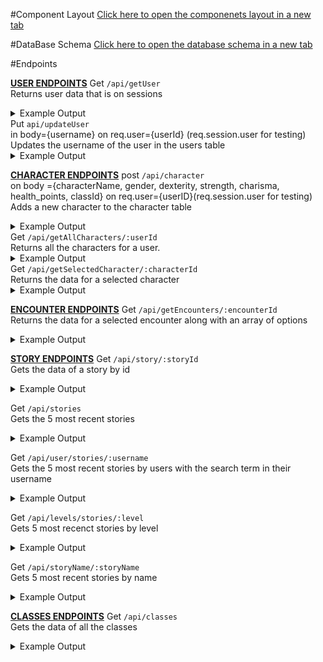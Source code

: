 #Component Layout
<a target="_blank" href="https://github.com/adventureBuilder/adventureBuilder/blob/master/assets/Adventure-Display.pdf">Click here to open the componenets layout in a new tab</a>

#DataBase Schema
<a target="_blank" href="https://github.com/adventureBuilder/adventureBuilder/blob/master/assets/adventureDB.pdf">Click here to open the database schema in a new tab</a>

#Endpoints

<b><u>USER ENDPOINTS</u></b>
Get `/api/getUser` 
<br/>
    Returns user data that is on sessions
    <details>
      <summary>Example Output</summary>
      ```
      Get `/api/getUser`
      {
        "user_id": 1,
        "username": "harrison ford",
        "email": "adventureBuilder2049@gmail.com",
        "name": "adventure",
        "profile_picture": "http://www.placekitten.com/200/250"
      }
      ```
    </details>
Put `api/updateUser`
<br/>
 in body={username} on req.user={userId} (req.session.user for testing)
 <br/>
    Updates the username of the user in the users table
    <details>
      <summary>Example Output</summary>
      ```
      body
      {
        "username" : "harrison"
      }
      response
      {
        "user_id": 1,
        "user_name": "harrison",
        "email": "adventureBuilder2049@gmail.com",
        "name": "adventurer",
        "profile_picture": "http://placekitten.com/234/250",
        "auth_id": "asdtfasdgsfdgsdfgsdf"
      }
      ```
    </details>

<b><u>CHARACTER ENDPOINTS</u></b>
post `/api/character` 
<br/>
    on body ={characterName, gender, dexterity, strength, charisma, health_points, classId} on req.user={userID}(req.session.user for testing)
    <br/>
    Adds a new character to the character table
    <details>
      <summary>Example Output</summary>
      ```
      Post `/api/character`
      Body
      {
        "characterName": "Ryan Gosling",
        "gender": "male",
        "dexterity": 5, 
        "strength": 1,
        "charisma": 3, 
        "healthPoints": 5,
        "classId": 1
      }
      Response
      {
        "character_id": 4,
        "character_name": "Ryan Gosling",
        "gender": "male",
        "dexterity": 5,
        "strength": 1,
        "charisma": 3,
        "health_points": 5,
        "alive": 1,
        "class_id": 1,
        "user_id": 1
      }
      ```
    </details>
Get `/api/getAllCharacters/:userId`
<br/>
    Returns all the characters for a user.
    <details>
      <summary>Example Output</summary>
      ```
      Get `/api/getAllCharacters/1`
      [
        {
          "character_id": 1,
          "character_name": "HarrisonFord",
          "gender": "female",
          "dexterity": 1,
          "strength": 2,
          "charisma": 6,
          "health_points": 19,
          "alive": 1,
          "class_id": 1,
          "user_id": 1,
          "class_name": "test",
          "base_dexterity": 0,
          "base_strength": 0,
          "base_charisma": 5,
          "male_class_img": "http://placekitten.com/234/232",
          "female_class_img": "http://placekitten.com/234/232",
          "start_health_points": 18
        }
      ]
      ```
    </details>
Get `/api/getSelectedCharacter/:characterId`
<br/>
    Returns the data for a selected character
    <details>
      <summary>Example Output</summary>
      ```
      Get `/api/getSelectedCharacter/1`
      {
        "character_id": 1,
        "character_name": "HarrisonFord",
        "gender": "female",
        "dexterity": 1,
        "strength": 2,
        "charisma": 6,
        "health_points": 19,
        "alive": 1,
        "class_id": 1,
        "user_id": 1,
        "class_name": "test",
        "base_dexterity": 0,
        "base_strength": 0,
        "base_charisma": 5,
        "male_class_img": "http://placekitten.com/234/232",
        "female_class_img": "http://placekitten.com/234/232",
        "start_health_points": 18
      }
      ```
    </details>

<b><u>ENCOUNTER ENDPOINTS</u></b>
Get `/api/getEncounters/:encounterId`
<br/>
    Returns the data for a selected encounter along with an array of options
    <details>
      <summary>Example Output</summary>
      ```
      Get `/api/getEncounters/1`
      {
        "encounter_id": 1,
        "encounter_name": "Giant Cat attack",
        "encounter_description": "you are attacked by a giant cat with fangs",
        "final_encounter": 0,
        "story_id": 1,
        "encounter_background_images_id": 1,
        "image_name": "Giant Cat attack",
        "image_src": "http://placekitten.com/300/250",
        "options": [
            {
              "encounter_option_id": 1,
              "encounter_id": 1,
              "option_name": "sneak",
              "option_description": "try to sneak past the evil cat",
              "option_odds": "1d4+dex",
              "options_pass_case": 3,
              "success_text": "you snooked away",
              "failed_text": "the cat bite you",
              "success_encounter": 1,
              "failed_encounter": 1,
              "option_images_id": 1,
              "health_consquences": 3,
              "image_name": "sneak cat",
              "image_src": "http://placekitten.com/400/441"
            },
            {
              "encounter_option_id": 2,
              "encounter_id": 1,
              "option_name": "flirt",
              "option_description": "try to make the cat fall in love with your devilish charm",
              "option_odds": "1d4+cha",
              "options_pass_case": 3,
              "success_text": "you seduced the cat and now you have a have cat have person baby",
              "failed_text": "the cat bite you",
              "success_encounter": 1,
              "failed_encounter": 1,
              "option_images_id": 1,
              "health_consquences": 3,
              "image_name": "sneak cat",
              "image_src": "http://placekitten.com/400/441"
            },
            {
              "encounter_option_id": 3,
              "encounter_id": 1,
              "option_name": "fight",
              "option_description": "kinda rude tho?",
              "option_odds": "1d4+str",
              "options_pass_case": 3,
              "success_text": "you killed away the cat",
              "failed_text": "the cat bite you",
              "success_encounter": 1,
              "failed_encounter": 1,
              "option_images_id": 1,
              "health_consquences": 3,
              "image_name": "sneak cat",
              "image_src": "http://placekitten.com/400/441"
            }
        ]
    }
    ```
    </details>

<b><u>STORY ENDPOINTS</u></b>
Get `/api/story/:storyId`
<br/>
    Gets the data of a story by id
    <details>
      <summary>Example Output</summary>
      ```
      Get `/api/story/1`
      {
        "story_id": 1,
        "story_name": "harrison for punches ryan gosling",
        "user_id": 1,
        "story_description": "it actually happened",
        "story_level": 1,
        "completed_at": "2017-10-17T22:53:10.000Z",
        "start_encounter_id": 1
      }
      ```
    </details>

Get `/api/stories`
<br/>
    Gets the 5 most recent stories
    <details>
      <summary>Example Output</summary>
      ```
      Get `/api/stories`
      (normally will have 5 items in the array)
      [
        {
          "story_id": 1,
          "story_name": "harrison for punches ryan gosling",
          "user_id": 1,
          "story_description": "it actually happened",
          "story_level": 1,
          "completed_at": "2017-10-17T22:53:10.000Z",
          "start_encounter_id": 1,
          "user_name": "harrison ford",
          "email": "adventureBuilder2049@gmail.com",
          "name": "adventurer",
          "profile_picture": "http://placekitten.com/234/250",
          "auth_id": "asdtfasdgsfdgsdfgsdf"
        }
      ]
      ```
    </details>

Get `/api/user/stories/:username`
<br/>
    Gets the 5 most recent stories by users with the search term in their username
    <details>
      <summary>Example Output</summary>
      ```
      Get `/api/user/stories/harr`
      (normally will have 5 items in the array)
      [
        {
          "story_id": 1,
          "story_name": "harrison for punches ryan gosling",
          "user_id": 1,
          "story_description": "it actually happened",
          "story_level": 1,
          "completed_at": "2017-10-17T22:53:10.000Z",
          "start_encounter_id": 1,
          "user_name": "harrison ford",
          "email": "adventureBuilder2049@gmail.com",
          "name": "adventurer",
          "profile_picture": "http://placekitten.com/234/250",
          "auth_id": "asdtfasdgsfdgsdfgsdf"
        }
      ]
      ```
    </details>

Get `/api/levels/stories/:level`
<br/>
    Gets 5 most recenct stories by level
    <details>
      <summary>Example Output</summary>
      ```
      Get `/api/levels/stories/1`
      (normally will have 5 items in the array)
      [
        {
          "story_id": 1,
          "story_name": "harrison for punches ryan gosling",
          "user_id": 1,
          "story_description": "it actually happened",
          "story_level": 1,
          "completed_at": "2017-10-17T22:53:10.000Z",
          "start_encounter_id": 1,
          "user_name": "harrison ford",
          "email": "adventureBuilder2049@gmail.com",
          "name": "adventurer",
          "profile_picture": "http://placekitten.com/234/250",
          "auth_id": "asdtfasdgsfdgsdfgsdf"
        }
      ]
      ```
    </details>

Get `/api/storyName/:storyName`
<br/>
    Gets 5 most recent stories by name
    <details>
      <summary>Example Output</summary>
      ```
      Get `/api/storyName/harrison`
      (normally will have 5 items in the array)
      [
        {
          "story_id": 1,
          "story_name": "harrison for punches ryan gosling",
          "user_id": 1,
          "story_description": "it actually happened",
          "story_level": 1,
          "completed_at": "2017-10-17T22:53:10.000Z",
          "start_encounter_id": 1,
          "user_name": "harrison ford",
          "email": "adventureBuilder2049@gmail.com",
          "name": "adventurer",
          "profile_picture": "http://placekitten.com/234/250",
          "auth_id": "asdtfasdgsfdgsdfgsdf"
        }
      ]
      ```
    </details>

<b><u>CLASSES ENDPOINTS</u></b>
Get `/api/classes`
<br/>
    Gets the data of all the classes
    <details>
      <summary>Example Output</summary>
      ```
      Get `/api/classes`
      (would normally be three classes)
      [
        {
          "class_id": 1,
          "class_name": "test",
          "base_dexterity": 0,
          "base_strength": 0,
          "base_charisma": 5,
          "male_class_img": "http://placekitten.com/234/232",
          "female_class_img": "http://placekitten.com/234/232",
          "start_health_points": 18
        }
      ]
      ```
    </details>
